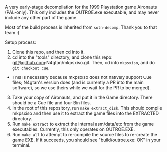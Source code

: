 A very early-stage decompilation for the 1999 Playstation game Aironauts (PAL-only). This only includes the OUTROE.exe executable, and may never include any other part of the game.

Most of the build process is inherited from `sotn-decomp`. Thank you to that team :)


Setup process:

1) Clone this repo, and then cd into it.
2) cd into the "tools" directory, and clone this repo: git@github.com:N4gtan/mkpsxiso.git. Then, cd into `mkpsxiso`, and do `git checkout cue`.
- This is necessary because mkpsxiso does not natively support Cue files; N4gtan's version does (and is currently a PR into the main software), so we use theirs while we wait for the PR to be merged).
3) Take your copy of Aironauts, and put it in the Game directory. There should be a Cue file and four Bin files.
4) In the root of this repository, run `make extract_disk`. This should compile mkpsxiso and then use it to extract the game files into the EXTRACTED directory.
5) Run `make extract` to extract the internal asm/data/etc from the game executables. Currently, this only operates on OUTROE.EXE.
6) Run `make all` to attempt to re-compile the source files to re-create the game EXE. If it succeeds, you should see "build/outroe.exe: OK" in your terminal.

